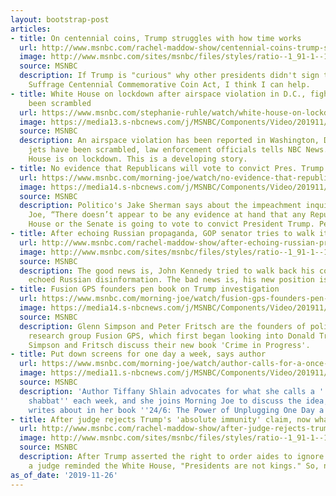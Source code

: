 ```yaml
---
layout: bootstrap-post
articles:
- title: On centennial coins, Trump struggles with how time works
  url: http://www.msnbc.com/rachel-maddow-show/centennial-coins-trump-struggles-how-time-works
  image: http://www.msnbc.com/sites/msnbc/files/styles/ratio--1_91-1--1200x630/public/644982096.jpg?itok=4iARe4SO
  source: MSNBC
  description: If Trump is "curious" why other presidents didn't sign the Women's
    Suffrage Centennial Commemorative Coin Act, I think I can help.
- title: White House on lockdown after airspace violation in D.C., fighter jets have
    been scrambled
  url: https://www.msnbc.com/stephanie-ruhle/watch/white-house-on-lockdown-after-airspace-violation-in-d-c-fighter-jets-have-been-scrambled-74098757592
  image: https://media13.s-nbcnews.com/j/MSNBC/Components/Video/201911/n_ruhle_airspace_191126_1920x1080.nbcnews-fp-1200-630.jpg
  source: MSNBC
  description: An airspace violation has been reported in Washington, D.C., and fighter
    jets have been scrambled, law enforcement officials tells NBC News. The White
    House is on lockdown. This is a developing story.
- title: No evidence that Republicans will vote to convict Pres. Trump:...
  url: https://www.msnbc.com/morning-joe/watch/no-evidence-that-republicans-will-vote-to-convict-pres-trump-politico-reporter-74096709862
  image: https://media14.s-nbcnews.com/j/MSNBC/Components/Video/201911/n_mj_sherman_micro_191126_1920x1080.nbcnews-fp-1200-630.jpg
  source: MSNBC
  description: Politico's Jake Sherman says about the impeachment inquiry on Morning
    Joe, “There doesn’t appear to be any evidence at hand that any Republican in the
    House or the Senate is going to vote to convict President Trump. Period. The end."
- title: After echoing Russian propaganda, GOP senator tries to walk it back
  url: http://www.msnbc.com/rachel-maddow-show/after-echoing-russian-propaganda-gop-senator-tries-walk-it-back
  image: http://www.msnbc.com/sites/msnbc/files/styles/ratio--1_91-1--1200x630/public/videos/n_mtpd_full_kennedy_190924_1920x1080.jpg?itok=8mvxQuB2
  source: MSNBC
  description: The good news is, John Kennedy tried to walk back his comments that
    echoed Russian disinformation. The bad news is, his new position is flawed, too.
- title: Fusion GPS founders pen book on Trump investigation
  url: https://www.msnbc.com/morning-joe/watch/fusion-gps-founders-pen-book-on-trump-investigation-74097221590
  image: https://media14.s-nbcnews.com/j/MSNBC/Components/Video/201911/n_mj_fusion_191126_1920x1080.nbcnews-fp-1200-630.jpg
  source: MSNBC
  description: Glenn Simpson and Peter Fritsch are the founders of political opposition
    research group Fusion GPS, which first began looking into Donald Trump in 2015.
    Simpson and Fritsch discuss their new book 'Crime in Progress'.
- title: Put down screens for one day a week, says author
  url: https://www.msnbc.com/morning-joe/watch/author-calls-for-a-once-a-week-technology-shabbat-74097221630
  image: https://media11.s-nbcnews.com/j/MSNBC/Components/Video/201911/n_mj_shlain_191126_1920x1080.nbcnews-fp-1200-630.jpg
  source: MSNBC
  description: 'Author Tiffany Shlain advocates for what she calls a ''technology
    shabbat'' each week, and she joins Morning Joe to discuss the idea, which she
    writes about in her book ''24/6: The Power of Unplugging One Day a Week.'''
- title: After judge rejects Trump's 'absolute immunity' claim, now what?
  url: http://www.msnbc.com/rachel-maddow-show/after-judge-rejects-trumps-absolute-immunity-claim-now-what
  image: http://www.msnbc.com/sites/msnbc/files/styles/ratio--1_91-1--1200x630/public/videos/n_ari_ablock_191125_1920x1080.jpg?itok=8QAi5Njl
  source: MSNBC
  description: After Trump asserted the right to order aides to ignore subpoenas,
    a judge reminded the White House, "Presidents are not kings." So, now what?
as_of_date: '2019-11-26'
---
```


